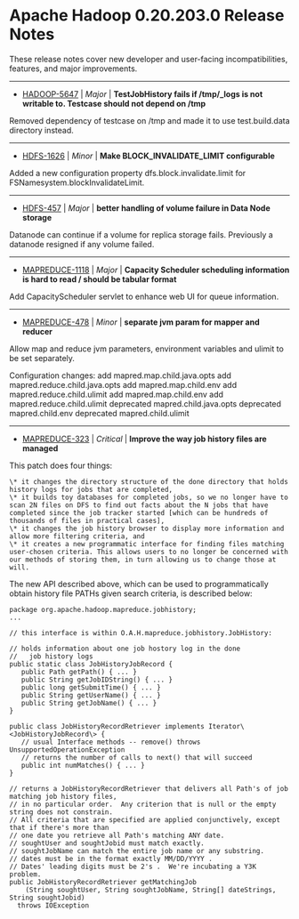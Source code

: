 
<!---
# Licensed to the Apache Software Foundation (ASF) under one
# or more contributor license agreements.  See the NOTICE file
# distributed with this work for additional information
# regarding copyright ownership.  The ASF licenses this file
# to you under the Apache License, Version 2.0 (the
# "License"); you may not use this file except in compliance
# with the License.  You may obtain a copy of the License at
#
#     http://www.apache.org/licenses/LICENSE-2.0
#
# Unless required by applicable law or agreed to in writing, software
# distributed under the License is distributed on an "AS IS" BASIS,
# WITHOUT WARRANTIES OR CONDITIONS OF ANY KIND, either express or implied.
# See the License for the specific language governing permissions and
# limitations under the License.
-->
# Apache Hadoop  0.20.203.0 Release Notes

These release notes cover new developer and user-facing incompatibilities, features, and major improvements.


---

* [HADOOP-5647](https://issues.apache.org/jira/browse/HADOOP-5647) | *Major* | **TestJobHistory fails if /tmp/\_logs is not writable to. Testcase should not depend on /tmp**

Removed dependency of testcase on /tmp and made it to use test.build.data directory instead.


---

* [HDFS-1626](https://issues.apache.org/jira/browse/HDFS-1626) | *Minor* | **Make BLOCK\_INVALIDATE\_LIMIT configurable**

Added a new configuration property dfs.block.invalidate.limit for FSNamesystem.blockInvalidateLimit.


---

* [HDFS-457](https://issues.apache.org/jira/browse/HDFS-457) | *Major* | **better handling of volume failure in Data Node storage**

Datanode can continue if a volume for replica storage fails. Previously a datanode resigned if any volume failed.


---

* [MAPREDUCE-1118](https://issues.apache.org/jira/browse/MAPREDUCE-1118) | *Major* | **Capacity Scheduler scheduling information is hard to read / should be tabular format**

Add CapacityScheduler servlet to enhance web UI for queue information.


---

* [MAPREDUCE-478](https://issues.apache.org/jira/browse/MAPREDUCE-478) | *Minor* | **separate jvm param for mapper and reducer**

Allow map and reduce jvm parameters, environment variables and ulimit to be set separately.

Configuration changes:
      add mapred.map.child.java.opts
      add mapred.reduce.child.java.opts
      add mapred.map.child.env
      add mapred.reduce.child.ulimit
      add mapred.map.child.env
      add mapred.reduce.child.ulimit
      deprecated mapred.child.java.opts
      deprecated mapred.child.env
      deprecated mapred.child.ulimit


---

* [MAPREDUCE-323](https://issues.apache.org/jira/browse/MAPREDUCE-323) | *Critical* | **Improve the way job history files are managed**

This patch does four things:

    \* it changes the directory structure of the done directory that holds history logs for jobs that are completed,
    \* it builds toy databases for completed jobs, so we no longer have to scan 2N files on DFS to find out facts about the N jobs that have completed since the job tracker started [which can be hundreds of thousands of files in practical cases],
    \* it changes the job history browser to display more information and allow more filtering criteria, and
    \* it creates a new programmatic interface for finding files matching user-chosen criteria. This allows users to no longer be concerned with our methods of storing them, in turn allowing us to change those at will.

The new API described above, which can be used to programmatically obtain history file PATHs given search criteria, is described below:

    package org.apache.hadoop.mapreduce.jobhistory;
    ...

    // this interface is within O.A.H.mapreduce.jobhistory.JobHistory:

    // holds information about one job hostory log in the done 
    //   job history logs
    public static class JobHistoryJobRecord {
       public Path getPath() { ... }
       public String getJobIDString() { ... }
       public long getSubmitTime() { ... }
       public String getUserName() { ... }
       public String getJobName() { ... }
    }

    public class JobHistoryRecordRetriever implements Iterator\<JobHistoryJobRecord\> {
       // usual Interface methods -- remove() throws UnsupportedOperationException
       // returns the number of calls to next() that will succeed
       public int numMatches() { ... }
    }

    // returns a JobHistoryRecordRetriever that delivers all Path's of job matching job history files,
    // in no particular order.  Any criterion that is null or the empty string does not constrain.
    // All criteria that are specified are applied conjunctively, except that if there's more than
    // one date you retrieve all Path's matching ANY date.
    // soughtUser and soughtJobid must match exactly.
    // soughtJobName can match the entire job name or any substring.
    // dates must be in the format exactly MM/DD/YYYY .  
    // Dates' leading digits must be 2's .  We're incubating a Y3K problem.
    public JobHistoryRecordRetriever getMatchingJob
        (String soughtUser, String soughtJobName, String[] dateStrings, String soughtJobid)
      throws IOException



